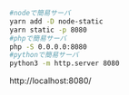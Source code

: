 ```bash
#nodeで簡易サーバ
yarn add -D node-static
yarn static -p 8080
#phpで簡易サーバ
php -S 0.0.0.0:8080
#pythonで簡易サーバ
python3 -m http.server 8080
```

http://localhost:8080/
